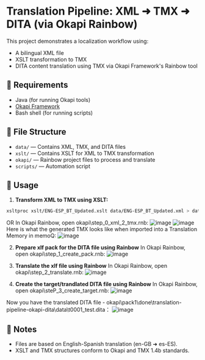 # Translation Pipeline: XML ➜ TMX ➜ DITA (via Okapi Rainbow)

This project demonstrates a localization workflow using:
- A bilingual XML file
- XSLT transformation to TMX
- DITA content translation using TMX via Okapi Framework's Rainbow tool

## 🔧 Requirements

- Java (for running Okapi tools)
- [Okapi Framework](https://okapiframework.org/)
- Bash shell (for running scripts)

## 📁 File Structure

- `data/` — Contains XML, TMX, and DITA files
- `xslt/` — Contains XSLT for XML to TMX transformation
- `okapi/` — Rainbow project files to process and translate
- `scripts/` — Automation script

## 🚀 Usage

1. **Transform XML to TMX using XSLT:**
```bash
xsltproc xslt/ENG-ESP_BT_Updated.xslt data/ENG-ESP_BT_Updated.xml > data/ENG-ESP_BT_Updated.tmx
```
OR
In Okapi Rainbow, open okapi\step_0_xml_2_tmx.rnb:
![image](https://github.com/user-attachments/assets/665d9e90-507d-4819-99b0-2d3163f191c4)
![image](https://github.com/user-attachments/assets/72e432da-86aa-49e6-8383-26502ac00f51)
Here is what the generated TMX looks like when imported into a Translation Memory in memoQ:
![image](https://github.com/user-attachments/assets/f02c9bbb-052d-4e4a-b7f6-b062d3c7f679)

2. **Prepare xlf pack for the DITA file using Rainbow**
In Okapi Rainbow, open okapi\step_1_create_pack.rnb:
![image](https://github.com/user-attachments/assets/f1ef5abe-eddc-4189-98e8-e354e5a0e3f4)

3. **Translate the xlf file using Rainbow**
In Okapi Rainbow, open okapi\step_2_translate.rnb:
![image](https://github.com/user-attachments/assets/77e090da-6143-44b7-96fb-47a3460327cb)

4. **Create the target/trandlated DITA file using Rainbow**
In Okapi Rainbow, open okapi\steP_3_create_target.rnb:
![image](https://github.com/user-attachments/assets/12f83e4a-52c4-43b0-b5e4-bb2d6b92a93a)

Now you have the translated DITA file - okapi\pack1\done\translation-pipeline-okapi-dita\data\t0001_test.dita：
![image](https://github.com/user-attachments/assets/6eefca90-cc39-4a86-8772-94f0138551f1)


## 📝 Notes

- Files are based on English-Spanish translation (en-GB ➜ es-ES).
- XSLT and TMX structures conform to Okapi and TMX 1.4b standards.
